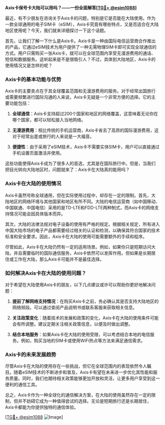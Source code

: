 **Axis卡保号卡大陆可以用吗？——一份全面解答[[TG💪+ @esim1088](https://t.me/s/esim1088)]**

最近，有不少朋友在咨询关于Axis卡的问题，特别是它是否能在大陆使用。作为一款全球通用的电子SIM卡（eSIM），Axis卡究竟有哪些特点，又是否适合在大陆地区使用呢？今天，我们就来详细探讨一下这个话题。

首先，让我们了解一下什么是Axis卡。Axis卡是一种由国际电信运营商合作推出的产品，它通过eSIM技术为用户提供了一种无需物理SIM卡即可实现全球通信的方式。用户只需购买一张Axis卡，就可以在全球范围内享受无漫游费用的通话、短信和数据服务。这听起来是不是很吸引人？不过，具体到大陆地区，Axis卡的使用情况又是怎样的呢？

### Axis卡的基本功能与优势

Axis卡的主要卖点在于其全球覆盖范围和无漫游费用的服务。对于经常出国旅行或需要频繁进行国际沟通的人来说，Axis卡无疑是一个非常方便的选择。它的主要功能包括：

1. **全球通信**：Axis卡支持超过200个国家和地区的网络覆盖，这意味着无论你在哪个国家，都可以轻松接入当地网络。
   
2. **无漫游费用**：相比传统的手机运营商，Axis卡省去了高昂的国际漫游费用，这对于经常出差或旅行的人来说是一大福音。

3. **便捷性**：由于采用了eSIM技术，Axis卡不需要实体SIM卡，用户可以直接通过手机设置页面激活并使用。

这些功能使得Axis卡成为了很多人的首选，尤其是在国际旅行中。但是，当我们把目光转向大陆地区时，问题就来了：Axis卡在大陆真的能用吗？

### Axis卡在大陆的使用情况

Axis卡虽然号称全球通用，但在实际使用过程中，却存在一定的限制。首先，大陆地区的网络环境与其他国家和地区有所不同。大陆的电信运营商（如中国移动、中国联通、中国电信）采用的是TD-LTE和FDD-LTE两种制式，而Axis卡的网络支持情况可能会因具体版本而异。

其次，大陆的法律法规对电子设备的使用有严格的规定。根据相关规定，所有进入中国大陆市场的电子产品都需要经过相关的认证和检测，以确保其符合国家的技术标准和安全要求。因此，Axis卡在大陆的使用可能需要额外的手续和程序。

尽管如此，Axis卡在大陆仍然有一定的适用场景。例如，如果你只是短期访问大陆，并且需要临时的国际通信服务，Axis卡依然可以发挥作用。但如果是长期居住或工作在大陆，那么Axis卡可能并不是最佳选择。

### 如何解决Axis卡在大陆的使用问题？

对于希望在大陆使用Axis卡的朋友，以下几点建议或许可以帮助你更好地解决问题：

1. **提前了解网络支持情况**：在购买Axis卡之前，务必确认其是否支持大陆地区的网络频段。可以通过查阅产品说明书或联系客服来获取相关信息。

2. **关注政策变化**：随着技术的发展和政策的变化，Axis卡在大陆的使用条件可能会有所调整。建议定期关注相关政策信息，以便及时做出调整。

3. **结合本地服务**：如果Axis卡在大陆的使用受限，可以考虑结合本地的电信服务。例如，购买当地的SIM卡或使用WiFi热点等方法来满足通信需求。

### Axis卡的未来发展趋势

尽管Axis卡在大陆的使用存在一些挑战，但它在全球范围内的表现依然令人瞩目。随着eSIM技术的不断进步和普及，Axis卡有望在未来进一步优化其性能和服务质量。同时，我们也期待相关政策能够更加开放和灵活，让更多用户享受到这一便利的通信工具。

总之，Axis卡作为一种全球化的通信解决方案，在大陆的使用虽然存在一定的限制，但并不妨碍它成为一种值得尝试的选择。无论是短期旅行还是长期居住，Axis卡都能为你提供独特的通信体验。

[[TG💪+ @esim1088](https://t.me/s/esim1088) ![Image](https://i.postimg.cc/4NQfJmqS/Snipaste-2025-05-13-00-14-12.png)]
